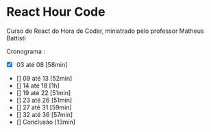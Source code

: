 # React Hour Code

Curso de React do Hora de Codar, ministrado pelo professor Matheus Battisti

Cronograma :

- [x] 03 até 08 [58min]
- [] 09 até 13 [52min]
- [] 14 até 18 [1h]
- [] 19 até 22 [51min]
- [] 23 até 26 [51min]
- [] 27 até 31 [59min]
- [] 32 até 36 [57min]
- [] Conclusão [13min]
